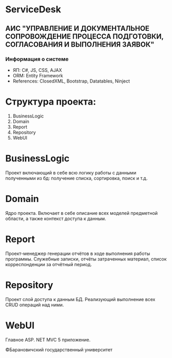 # ServiceDesk
## АИС "УПРАВЛЕНИЕ И ДОКУМЕНТАЛЬНОЕ СОПРОВОЖДЕНИЕ ПРОЦЕССА ПОДГОТОВКИ, СОГЛАСОВАНИЯ И ВЫПОЛНЕНИЯ ЗАЯВОК"

### Информация о системе 
* ЯП: C#, JS, CSS, AJAX
* ORM: Entity Framework 
* References: ClosedXML, Bootstrap, Datatables, Ninject

# Структура проекта:

1. BusinessLogic
2. Domain
3. Report
4. Repository
5. WebUI

# BusinessLogic

Проект включающий в себе всю логику работы с данными полученными из бд: получение списка, сортировка, поиск и т.д.

# Domain

Ядро проекта. Включает в себе описание всех моделей предметной области, а также контекст доступа к данным.

# Report

Проект-менеджер генерации отчётов в ходе выполнения работы программы. Служебные записки, отчёты затраченных материал, список корреспонденции за отчётный период.

# Repository

Проект слой доступа к данным БД. Реализующий выполнение всех CRUD операций над ними.

# WebUI

Главное ASP. NET MVC 5 приложение. 


&copy;Барановичский государственный университет
